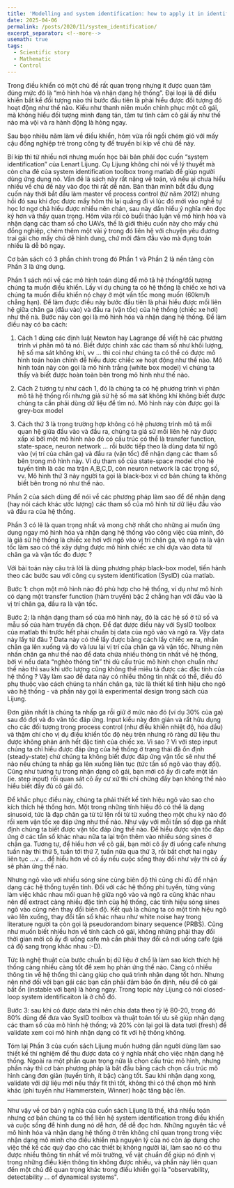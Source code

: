 ```yaml
---
title: 'Modelling and system identification: how to apply it in identifying your potential lover'
date: 2025-04-06
permalink: /posts/2020/11/system_identification/
excerpt_separator: <!--more-->
usemath: true
tags:
  - Scientific story
  - Mathematic
  - Control
---
```

Trong điều khiển có một chủ đề rất quan trọng nhưng ít được quan tâm đúng mức đó là “mô hình hóa và nhận dạng hệ thống”. Đại loại là để điều khiển bất kể đối tượng nào thì bước đầu tiên là phải hiểu được đối tượng đó hoạt động như thế nào. Kiểu như thanh niên muốn chinh phục một cô gái, mà không hiểu đối tượng mình đang tán, tâm tư tình cảm cô gái ấy như thế nào mà vội vả ra hành động là hỏng ngay. 

Sau bao nhiêu năm làm về điều khiển, hôm vừa rồi ngồi chém gió với mấy cậu đồng nghiệp trẻ trong công ty để truyền bí kíp về chủ đề này.

<!--more-->

Bí kíp thì từ nhiều nơi nhưng muốn học bài bản phải đọc cuốn “system identification” của Lenart Lijung. Cụ Lijung không chỉ nói về lý thuyết mà còn cha đẻ của system identification toolbox trong matlab để giúp người dùng ứng dụng nó. Vấn đề là sách này rất nặng về toán, và nếu ai chưa hiểu nhiều về chủ đề này vào đọc thì rất dễ nản. Bản thân mình bắt đầu đụng cuốn này thời bắt đầu làm master về process control (từ năm 2012) nhưng hồi đó sau khi đọc được mấy hôm thì lại quăng đi vì lúc đó mới vào nghề tự học lơ ngơ chả hiểu được nhiều nên chán, sau này dần hiểu ý nghĩa nên đọc kỷ hơn và thấy quan trọng. Hôm vừa rồi có buổi thảo luận về mô hình hóa và nhận dạng các tham số cho UAVs, thế là giới thiệu cuốn này cho mấy chú đồng nghiệp, chém thêm một vài ý trong đó liên hệ với chuyện yêu đương trai gái cho mấy chú dễ hình dung, chứ mới đâm đầu vào mà đụng toán nhiều là dễ bỏ ngay.

Cơ bản sách có 3 phần chính trong đó Phần 1 và Phần 2 là nền tảng còn Phần 3 là ứng dụng. 

Phần 1 sách nói về các mô hình toán dùng để mô tả hệ thống/đối tượng chúng ta muốn điều khiển. Lấy ví dụ chúng ta có hệ thống là chiếc xe hơi và chúng ta muốn điều khiển nó chạy ở một vấn tốc mong muốn (60km/h chẳng hạn). Để làm được điều này bước đầu tiên là phải hiểu được mối liên hệ giữa chân ga (đầu vào) và đầu ra (vận tốc) của hệ thống (chiếc xe hơi) như thế nà. Bước này còn gọi là mô hình hóa và nhận dạng hệ thống. Để làm điều này có ba cách: 

1) Cách 1 dùng các định luật Newton hay Lagrange để viết hệ các phương trình vi phân mô tả nó. Biết được chính xác các tham số như khối lượng, hệ số ma sát không khí, vv … thì coi như chúng ta có thể có được mô hình toán hoàn chỉnh để hiểu được chiếc xe hoạt động như thế nào. Mô hình toán này còn gọi là mô hình trắng (white box model) vì chúng ta thấy và biết được hoàn toàn bên trong mô hình như thế nào.

2) Cách 2 tương tự như cách 1, đó là chúng ta có hệ phương trình vi phân mô tả hệ thống rồi nhưng giả sử hệ số ma sát không khí không biết được chúng ta cần phải dùng dữ liệu để tìm nó. Mô hình này còn được gọi là grey-box model

3) Cách thứ 3 là trong trường hợp không có hệ phương trình mô tả mối quan hệ giữa đầu vào và đầu ra, chúng ta giả sử mối liên hệ này được xấp xỉ bởi một mô hình nào đó có cấu trúc có thể là transfer function, state-space, neuron network … rồi bước tiếp theo là dùng data từ ngõ vào (vị trí của chân ga) và đầu ra (vận tốc) để nhận dạng các tham số bên trong mô hình này. Ví dụ tham số của state-space model cho hệ tuyến tính là các ma trận A,B,C,D, còn neuron network là các trọng số, vv. Mô hình thứ 3 này người ta gọi là black-box vì cơ bản chúng ta không biết bên trong nó như thế nào.


Phần 2 của sách dùng để nói về các phương pháp làm sao để để nhận dạng (hay nói cách khác ước lượng) các tham số của mô hình từ dữ liệu đầu vào và đầu ra của hệ thống.  

Phần 3 có lẽ là quan trọng nhất và mong chờ nhất cho những ai muốn ứng dụng ngay mô hình hóa và nhận dạng hệ thống vào công việc của mình, đó là giả sử hệ thống là chiếc xe hơi với ngõ vào vị trí chân ga, và ngõ ra là vận tốc làm sao có thể xây dựng được mô hình chiếc xe chỉ dựa vào data từ chân ga và vận tốc đo được ? 

Với bài toán này câu trả lời là dùng phương pháp black-box model, tiến hành theo các bước sau với công cụ system identification (SysID) của matlab.

Bước 1: chọn một mô hình nào đó phù hợp cho hệ thống, ví dụ như mô hình có dạng một transfer function (hàm truyền) bậc 2 chẳng hạn với đầu vào là vị trí chân ga, đầu ra là vận tốc.   

Bước 2: là nhận dạng tham số của mô hình này, đó là các hệ số ở tử số và mẫu số của hàm truyền đã chọn. Để đạt được điều này với SysID toolbox của matlab thì trước hết phải chuẩn bị data của ngõ vào và ngõ ra. Vậy data này lấy từ đâu ? Data này có thể lấy được bằng cách lấy chiếc xe ra, nhấn chân ga lên xuống và đo và lưu lại vị trí của chân ga và vận tốc. Nhưng nên nhấn chân ga như thế nào để data chứa nhiều thông tin nhất về hệ thống, bởi vì nếu data “nghèo thông tin” thì dù cấu trúc mô hình chọn chuẩn như thế nào thì sau khi ước lượng cũng không thể miêu tả được các đặc tính của hệ thống ? Vậy làm sao để data này có nhiều thông tin nhất có thể, điều đó phụ thuộc vào cách chúng ta nhấn chân ga, tức là thiết kế tính hiệu cho ngõ vào hệ thống - và phần này gọi là experimental design trong sách của Lijung. 

Đơn giản nhất là chúng ta nhấp ga rồi giữ ở mức nào đó (ví dụ 30% của ga) sau đó đợi và đo vân tốc đáp ứng. Input kiểu này đơn giản và rất hữu dụng cho các đối tượng trong process control (như điều khiển nhiệt độ, hóa dầu) và thậm chí cho vị dụ điều khiển tốc độ nêu trên nhưng rõ ràng dữ liệu thu được không phản ánh hết đặc tính của chiếc xe. Vì sao ? Vì với step input chúng ta chỉ hiểu được đáp ứng của hệ thống ở trạng thái đã ổn định (steady-state) chứ chúng ta không biết được đáp ứng vận tốc sẽ như thế nào nếu chúng ta nhấp ga lên xuống liên tục (tức tần số ngõ vào thay đổi). Cũng như tương tự trong nhận dạng cô gái, bạn mời cô ấy đi cafe một lần (ie. step input) rồi quan sát cô ấy cư xử thì chỉ chừng đấy bạn không thể nào hiểu biết đầy đủ cô gái đó.

Để khắc phục điều này, chúng ta phải thiết kế tính hiệu ngõ vào sao cho kích thích hệ thống hơn. Một trong những tính hiệu đó có thể là dạng sinusoid, tức là đạp chân ga từ từ lên rồi từ từ xuống theo một chu kỳ nào đó rồi xem vận tốc xe đáp ứng như thế nào. Như vậy với mỗi tần số đạp ga nhất định chúng ta biết được vận tốc đáp ứng thế nào. Để hiểu được vận tốc đáp ứng ở các tần số khác nhau nữa ta lại trộn thêm vào nhiều sóng sines ở chân ga. Tương tự, để hiểu hơn về cô gái, bạn mời cô ấy đi uống cafe nhưng tuần này thì thứ 5, tuần tới thứ 7, tuần nữa qua thứ 3, rồi bất chợt hai ngày liên tục ...v … để hiểu hơn về cô ấy nếu cuộc sống thay đổi như vậy thì cô ấy sẽ phản ứng thế nào.

Nhưng ngõ vào với nhiều sóng sine cùng biên độ thì cũng chỉ đủ để nhận dạng các hệ thống tuyến tính. Đối với các hệ thống phi tuyến, từng vùng làm việc khác nhau mối quan hệ giữa ngõ vào và ngõ ra cũng khác nhau nên để  extract càng nhiều đặc tính của hệ thống, các tính hiệu sóng sines ngõ vào cũng nên thay đổi biên độ. Kết quả là chúng ta có một tính hiệu ngõ vào lên xuống, thay đổi tần số khác nhau như white noise hay trong literature người ta còn gọi là pseudorandom binary sequence (PRBS). Cũng như muốn biết nhiều hơn về tính cách cô gái, không những phải thay đổi thời gian mời cô ấy đi uống cafe mà cần phải thay đổi cả nơi uống cafe (giá cả độ sang trọng khác nhau :-D). 

Tức là nghệ thuật của bước chuẩn bị dữ liệu ở chổ là làm sao kích thích hệ thống càng nhiều càng tốt để xem họ phản ứng thế nào. Càng có nhiều thông tin về hệ thống thì càng giúp cho quá trình nhận dạng tốt hơn. Nhưng nên nhớ đối với bạn gái các bạn cần phải đảm bảo ổn định, nếu để cô gái bất ổn (instable với bạn) là hỏng ngay. Trong topic này Lijung có nói closed-loop system identificaiton là ở chỗ đó. 

Bước 3: sau khi có được data thì nên chia data theo tỷ lệ 80-20, trong đó 80% dùng để đưa vào SysID toolbox và thuật toán tối ưu sẽ giúp nhận dạng các tham số của mô hình hệ thống; và 20% còn lại gọi là data tươi (fresh) để validate xem coi mô hình nhận dạng có fit với hệ thống không.

Tóm lại Phần 3 của cuốn sách Lijung muốn hướng dẫn người dùng làm sao thiết kế thí nghiệm để thu được data có ý nghĩa nhất cho việc nhận dạng hệ thống. Ngoài ra một phần quan trọng nữa là chọn cấu trúc mô hình, nhưng phần này thì cơ bản phương pháp là bắt đầu bằng cách chọn cấu trúc mô hình càng đơn giản (tuyến tính, ít bậc) càng tốt. Sau khi nhận dạng xong, validate với dữ liệu mới nếu thấy fit thì tốt, không thì có thể chọn mô hình khác (phi tuyến như Hammerstein, Winner) hoặc tăng bậc lên.

---

Như vậy về cơ bản ý nghĩa của cuốn sách Lijung là thế, khá nhiều toán nhưng cơ bản chúng ta có thể liên hệ system identification trong điều khiển và cuộc sống để hình dung nó dễ hơn, để dễ đọc hơn. Những nguyên tắc về mô hình hóa và nhận dạng hệ thống ở trên không chỉ quan trọng trong việc nhận dạng mô mình cho điều khiển mà nguyên lý của nó còn áp dụng cho việc thế kế các quỷ đạo cho các thiết bị không người lái, làm sao nó có thu được nhiều thông tin nhất về môi trường, về vật chuẩn để giúp nó định vị trong những điều kiện thông tin không được nhiều, và phần này liên quan đến một chủ đề quan trọng khác trong điều khiển gọi là "observability, detectability ... of dynamical systems". 
